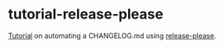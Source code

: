 # tutorial-release-please
[Tutorial](https://dev.to/sofiama/automate-release-notes-aka-changelog-gcn) on automating a CHANGELOG.md using [release-please](https://github.com/googleapis/release-please).
